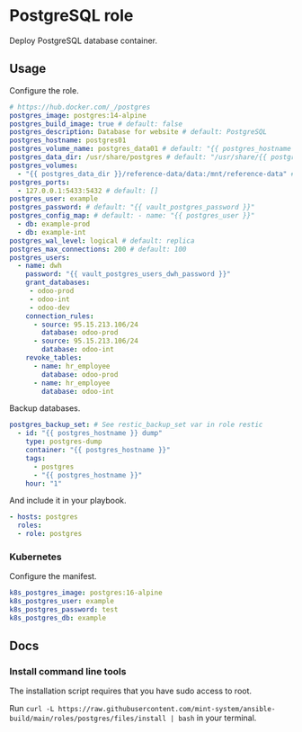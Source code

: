 # PostgreSQL role

Deploy PostgreSQL database container.

## Usage

Configure the role.

```yml
# https://hub.docker.com/_/postgres
postgres_image: postgres:14-alpine
postgres_build_image: true # default: false
postgres_description: Database for website # default: PostgreSQL
postgres_hostname: postgres01
postgres_volume_name: postgres_data01 # default: "{{ postgres_hostname }}"
postgres_data_dir: /usr/share/postgres # default: "/usr/share/{{ postgres_hostname }}"
postgres_volumes:
  - "{{ postgres_data_dir }}/reference-data/data:/mnt/reference-data" # default: "{{ postgres_volume_name }}:/var/lib/postgresql/data"
postgres_ports:
  - 127.0.0.1:5433:5432 # default: []
postgres_user: example
postgres_password: # default: "{{ vault_postgres_password }}"
postgres_config_map: # default: - name: "{{ postgres_user }}"
  - db: example-prod 
  - db: example-int
postgres_wal_level: logical # default: replica
postgres_max_connections: 200 # default: 100
postgres_users:
  - name: dwh
    password: "{{ vault_postgres_users_dwh_password }}"
    grant_databases:
     - odoo-prod
     - odoo-int
     - odoo-dev
    connection_rules:
      - source: 95.15.213.106/24
        database: odoo-prod
      - source: 95.15.213.106/24
        database: odoo-int
    revoke_tables:
      - name: hr_employee
        database: odoo-prod
      - name: hr_employee
        database: odoo-int
```

Backup databases.

```yml
postgres_backup_set: # See restic_backup_set var in role restic
  - id: "{{ postgres_hostname }} dump"
    type: postgres-dump
    container: "{{ postgres_hostname }}"
    tags:
      - postgres
      - "{{ postgres_hostname }}"
    hour: "1"
```

And include it in your playbook.

```yml
- hosts: postgres
  roles:
  - role: postgres
```

### Kubernetes

Configure the manifest.

```yml
k8s_postgres_image: postgres:16-alpine
k8s_postgres_user: example
k8s_postgres_password: test
k8s_postgres_db: example
```

## Docs

### Install command line tools

The installation script requires that you have sudo access to root.

Run `curl -L https://raw.githubusercontent.com/mint-system/ansible-build/main/roles/postgres/files/install | bash` in your terminal.
